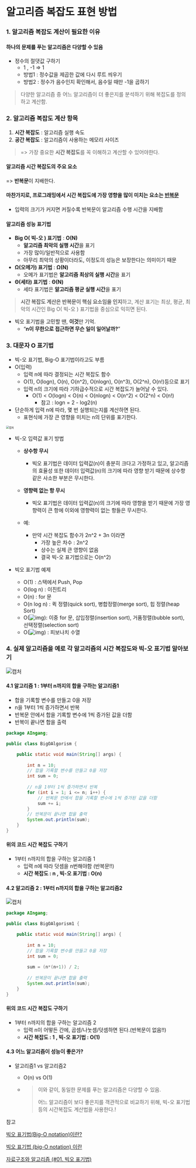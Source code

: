 # 알고리즘 복잡도 표현 방법

### 1. 알고리즘 복잡도 계산이 필요한 이유

#### 하나의 문제를 푸는 알고리즘은 다양할 수 있음

- 정수의 절댓값 구하기
  - 1 , -1 => 1
  - 방법1 : 정수값을 제곱한 값에 다시 루트 씌우기
  - 방법2 : 정수가 음수인지 확인해서, 음수일 때만 -1을 곱하기

> 다양한 알고리즘 중 어느 알고리즘이 더 좋은지를 분석하기 위해 복잡도를 정의하고 계산함.



### 2. 알고리즘 복잡도 계산 항목

1. **시간 복잡도** : 알고리즘 실행 속도
2. **공간 복잡도** : 알고리즘이 사용하는 메모리 사이즈

> => 가장 중요한 **시간 복잡도**를 꼭 이해하고 계산할 수 있어야한다.



#### 알고리즘 시간 복잡도의 주요 요소

=> **반복문**이 지배한다.

#### 마찬가지로, 프로그래밍에서 시간 복잡도에 가장 영향을 많이 미치는 요소는 <u>반복문</u>

- 입력의 크기가 커지면 커질수록 반복문이 알고리즘 수행 시간을 지배함



#### 알고리즘 성능 표기법

- **Big O( 빅-오 ) 표기법** : **O(N)**
  - **알고리즘 최악의 실행 시간**을 표기
  - 가장 많이/일반적으로 사용함
  - 아무리 최악의 상황이더라도, 이정도의 성능은 보장한다는 의미이기 때문
- **Ω(오메가) 표기법** : **Ω(N)**
  - 오메가 표기법은 **알고리즘 최상의 실행 시간**을 표기
- **Θ(세타) 표기법** : **Θ(N)**
  - 세타 표기법은 **알고리즘 평균 실행 시간**을 표기

> **시간 복잡도 계산은 반복문이 핵심 요소임을 인지**하고, 계산 표기는 최상, 평균, 최악의 시간인 Big O( 빅-오 ) 표기법을 중심으로 익히면 된다.



- 빅오 표기법을 고민할 땐, **이것**만 기억.
  - “**n이 무한으로 접근하면 무슨 일이 일어날까?**”



### 3. 대문자 O 표기법

- 빅-오 표기법, Big-O 표기법이라고도 부름
- O(입력)
  - 입력 n에 따라 결정되는 시간 복잡도 함수
  - O(1), O(logn), O(n), O(n^2), O(nlogn), O(n^3), O(2^n), O(n!)등으로 표기
  - 입력 n의 크기에 따라 기하급수적으로 시간 복잡도가 늘어날 수 있다.
    - O(1) < O(logn) < O(n) < O(nlogn) < O(n^2) < O(2^n) < O(n!)
      - 참고 : logn = 2 - log2(n)
- 단순하게 입력 n에 따라, 몇 번 실행되는지를 계산하면 된다.
  - 표현식에 가장 큰 영향을 미치는 n의 단위를 표기한다.

<img src="https://user-images.githubusercontent.com/42603919/141973366-8aad24c3-025e-4972-8d37-091de16c8e81.PNG" alt="캡처" style="zoom:50%;" />



- 빅-오 입력값 표기 방법

  - **상수항 무시**
    - 빅오 표기법은 데이터 입력값(n)이 충분히 크다고 가정하고 있고, 알고리즘의 효율성 또한 데이터 입력값(n)의 크기에 따라 영향 받기 때문에 상수항 같은 사소한 부분은 무시한다.
  - **영향력 없는 항 무시**
    - 빅오 표기법은 데이터 입력값(n)의 크기에 따라 영향을 받기 때문에 가장 영향력이 큰 항에 이외에 영향력이 없는 항들은 무시한다.

  - 예:
    - 만약 시간 복잡도 함수가 2n^2 + 3n 이라면
      - 가장 높은 차수 : 2n^2
      - 상수는 실제 큰 영향이 없음
      - 결국 빅-오 표기법으로는 O(n^2)

- 빅오 표기법 예제
  - O(1) : 스택에서 Push, Pop
  - O(log n) : 이진트리
  - O(n) : for 문
  - O(n log n) : 퀵 정렬(quick sort), 병합정렬(merge sort), 힙 정렬(heap Sort)
  - O(![img](https://t1.daumcdn.net/cfile/tistory/9986834A5C7EBD3007)): 이중 for 문, 삽입정렬(insertion sort), 거품정렬(bubble sort), 선택정렬(selection sort)
  - O(![img](https://t1.daumcdn.net/cfile/tistory/99D5714E5C7EBD2506)) : 피보나치 수열



### 4. 실제 알고리즘을 예로 각 알고리즘의 시간 복잡도와 빅-오 표기법 알아보기

![캡처](https://user-images.githubusercontent.com/42603919/141973924-26f3a7f1-40be-4c30-aeb4-1dc96f797577.PNG)



#### 4.1 알고리즘 1 : 1부터 n까지의 합을 구하는 알고리즘1

- 합을 기록할 변수를 만들고 0을 저장
- n을 1부터 1씩 증가하면서 반복
- 반복문 안에서 합을 기록할 변수에 1씩 증가된 값을 더함
- 반복이 끝나면 합을 출력

````java
package AIngang;

public class BigOAlgorism {

	public static void main(String[] args) {
		
		int n = 10;
		// 합을 기록할 변수를 만들고 0을 저장
		int sum = 0;
		
		// n을 1부터 1씩 증가하면서 반복
		for (int i = 1; i <= n; i++) {
			// 반복문 안에서 합을 기록할 변수에 1씩 증가된 값을 더함
			sum += i;
		}
		// 반복문이 끝나면 합을 출력
		System.out.println(sum);
	}
}
````



#### 위의 코드 시간 복잡도 구하기

- 1부터 n까지의 합을 구하는 알고리즘 1
  - 입력 n에 따라 덧셈을 n번해야함 (반복문!!)
  - **시간 복잡도 : n , 빅-오 표기법 : O(n)**



#### 4.2 알고리즘 2 : 1부터 n까지의 합을 구하는 알고리즘2

![캡처](https://user-images.githubusercontent.com/42603919/141975725-75fbf628-637e-46ec-915a-360e6b8c639b.PNG)

````java
package AIngang;

public class BigOAlgorism1 {

	public static void main(String[] args) {
		
		int n = 10;
		// 합을 기록할 변수를 만들고 0을 저장
		int sum = 0;
		
		sum = (n*(n+1)) / 2;
		
		// 반복문이 끝나면 합을 출력
		System.out.println(sum);
	}
}
````



#### 위의 코드 시간 복잡도 구하기

- 1부터 n까지의 합을 구하는 알고리즘 2
  - 입력 n이 어떻든 간에, 곱셈/나눗셈/덧셈하면 된다.(반복문이 없음!!)
  - **시간 복잡도 : 1 , 빅-오 표기법 : O(1)**



#### 4.3 어느 알고리즘이 성능이 좋은가?

- 알고리즘1 vs 알고리즘2

  - O(n) vs O(1)

  - > 이와 같이, 동일한 문제를 푸는 알고리즘은 다양할 수 있음.
    >
    > 어느 알고리즘이 보다 좋은지를 객관적으로 비교하기 위해, 빅-오 표기법등의 시간복잡도 계산법을 사용한다.!





참고

[빅오 표기법(Big-O notation)이란?](https://holika.tistory.com/entry/%EC%9E%90%EB%A3%8C%EA%B5%AC%EC%A1%B0-%EB%B9%85%EC%98%A4-%ED%91%9C%EA%B8%B0%EB%B2%95Big-O-notation%EC%9D%B4%EB%9E%80)

[빅오 표기법 (big-O notation) 이란](https://noahlogs.tistory.com/27)

[자료구조와 알고리즘 (#01. 빅오 표기법)](https://callmedevmomo.medium.com/%EC%9B%B9-%EA%B0%9C%EB%B0%9C%EC%9E%90%EB%A5%BC-%EC%9C%84%ED%95%9C-%EC%9E%90%EB%A3%8C%EA%B5%AC%EC%A1%B0%EC%99%80-%EC%95%8C%EA%B3%A0%EB%A6%AC%EC%A6%98-01-%EB%B9%85%EC%98%A4-%ED%91%9C%EA%B8%B0%EB%B2%95-ff369f0efc1d)